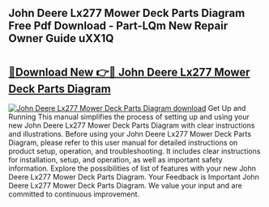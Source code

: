 ## John Deere Lx277 Mower Deck Parts Diagram Free Pdf Download - Part-LQm New Repair Owner Guide uXX1Q

# <h2><a href="http://dfu577x.blite.top/?on=John+Deere+Lx277+Mower+Deck+Parts+Diagram">🔗Download New 👉🔴 John Deere Lx277 Mower Deck Parts Diagram</a></h2>

[![John Deere Lx277 Mower Deck Parts Diagram download](https://i.imgur.com/lujVjoI.png)](http://dfu577x.blite.top/?on=John+Deere+Lx277+Mower+Deck+Parts+Diagram)
Get Up and Running This manual simplifies the process of setting up and using your new John Deere Lx277 Mower Deck Parts Diagram with clear instructions and illustrations. Before using your John Deere Lx277 Mower Deck Parts Diagram, please refer to this user manual for detailed instructions on product setup, operation, and troubleshooting. It includes clear instructions for installation, setup, and operation, as well as important safety information. Explore the possibilities of list of features with your new John Deere Lx277 Mower Deck Parts Diagram. Your Feedback is Important John Deere Lx277 Mower Deck Parts Diagram. We value your input and are committed to continuous improvement.
